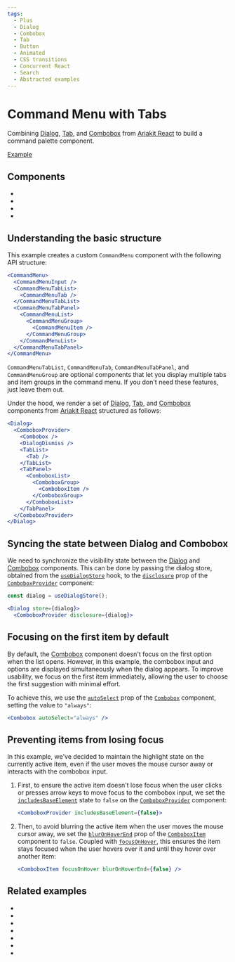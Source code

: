 ```yaml
---
tags:
  - Plus
  - Dialog
  - Combobox
  - Tab
  - Button
  - Animated
  - CSS transitions
  - Concurrent React
  - Search
  - Abstracted examples
---
```


# Command Menu with Tabs

<div data-description>

Combining [Dialog](/components/dialog), [Tab](/components/tab), and [Combobox](/components/combobox) from [Ariakit React](/components) to build a command palette component.

</div>

<div data-tags></div>

<a href="./index.tsx" data-playground>Example</a>

## Components

<div data-cards="components">

- [](/components/dialog)
- [](/components/combobox)
- [](/components/tab)
- [](/components/button)

</div>

## Understanding the basic structure

This example creates a custom `CommandMenu` component with the following API structure:

```jsx
<CommandMenu>
  <CommandMenuInput />
  <CommandMenuTabList>
    <CommandMenuTab />
  </CommandMenuTabList>
  <CommandMenuTabPanel>
    <CommandMenuList>
      <CommandMenuGroup>
        <CommandMenuItem />
      </CommandMenuGroup>
    </CommandMenuList>
  </CommandMenuTabPanel>
</CommandMenu>
```

`CommandMenuTabList`, `CommandMenuTab`, `CommandMenuTabPanel`, and `CommandMenuGroup` are optional components that let you display multiple tabs and item groups in the command menu. If you don't need these features, just leave them out.

Under the hood, we render a set of [Dialog](/components/dialog), [Tab](/components/tab), and [Combobox](/components/combobox) components from [Ariakit React](/components) structured as follows:

```jsx
<Dialog>
  <ComboboxProvider>
    <Combobox />
    <DialogDismiss />
    <TabList>
      <Tab />
    </TabList>
    <TabPanel>
      <ComboboxList>
        <ComboboxGroup>
          <ComboboxItem />
        </ComboboxGroup>
      </ComboboxList>
    </TabPanel>
  </ComboboxProvider>
</Dialog>
```

## Syncing the state between Dialog and Combobox

We need to synchronize the visibility state between the [Dialog](/components/dialog) and [Combobox](/components/combobox) components. This can be done by passing the dialog store, obtained from the [`useDialogStore`](/reference/use-dialog-store) hook, to the [`disclosure`](/reference/combobox-provider#disclosure) prop of the [`ComboboxProvider`](/reference/combobox-provider) component:

```jsx
const dialog = useDialogStore();

<Dialog store={dialog}>
  <ComboboxProvider disclosure={dialog}>
```

## Focusing on the first item by default

By default, the [Combobox](/components/combobox) component doesn't focus on the first option when the list opens. However, in this example, the combobox input and options are displayed simultaneously when the dialog appears. To improve usability, we focus on the first item immediately, allowing the user to choose the first suggestion with minimal effort.

To achieve this, we use the [`autoSelect`](/reference/combobox#autoselect) prop of the [`Combobox`](/reference/combobox) component, setting the value to `"always"`:

```jsx
<Combobox autoSelect="always" />
```

## Preventing items from losing focus

In this example, we've decided to maintain the highlight state on the currently active item, even if the user moves the mouse cursor away or interacts with the combobox input.

1. First, to ensure the active item doesn't lose focus when the user clicks or presses arrow keys to move focus to the combobox input, we set the [`includesBaseElement`](/reference/combobox-provider#includesbaseelement) state to `false` on the [`ComboboxProvider`](/reference/combobox-provider) component:

   ```jsx
   <ComboboxProvider includesBaseElement={false}>
   ```

2. Then, to avoid blurring the active item when the user moves the mouse cursor away, we set the [`blurOnHoverEnd`](/reference/combobox-item#bluronhoverend) prop of the [`ComboboxItem`](/reference/combobox-item) component to `false`. Coupled with [`focusOnHover`](/reference/combobox-item#focusonhover), this ensures the item stays focused when the user hovers over it and until they hover over another item:

   ```jsx
   <ComboboxItem focusOnHover blurOnHoverEnd={false} />
   ```

## Related examples

<div data-cards="examples">

- [](/examples/combobox-links)
- [](/examples/combobox-filtering)
- [](/examples/combobox-tabs)
- [](/examples/dialog-menu)
- [](/examples/dialog-nested)
- [](/examples/menu-combobox)
- [](/examples/select-combobox)

</div>
